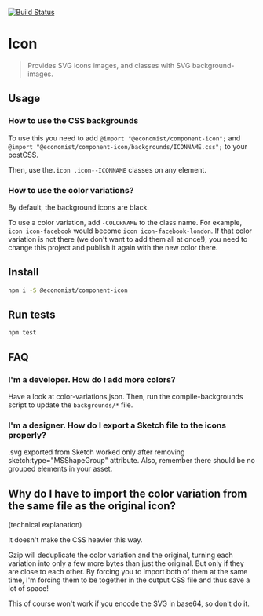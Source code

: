 [![Build Status](https://travis-ci.org/economist-components/component-icon.svg?branch=master)](https://travis-ci.org/economist-components/component-icon)
# Icon
> Provides SVG icons images, and classes with SVG background-images.

## Usage

### How to use the CSS backgrounds

To use this you need to add `@import "@economist/component-icon";` and `@import "@economist/component-icon/backgrounds/ICONNAME.css";` to your postCSS.

Then, use the`.icon .icon--ICONNAME` classes on any element.

### How to use the color variations?

By default, the background icons are black.

To use a color variation, add `-COLORNAME` to the class name. For example, `icon icon-facebook` would become `icon icon-facebook-london`. If that color variation is not there (we don't want to add them all at once!), you need to change this project and publish it again with the new color there.

## Install

```bash
npm i -S @economist/component-icon
```

## Run tests

```bash
npm test
```

## FAQ

### I'm a developer. How do I add more colors?

Have a look at color-variations.json. Then, run the compile-backgrounds script to update the `backgrounds/*` file.

### I'm a designer. How do I export a Sketch file to the icons properly?

.svg exported from Sketch worked only after removing sketch:type="MSShapeGroup" attribute. Also, remember there should be no grouped elements in your asset.

## Why do I have to import the color variation from the same file as the original icon?

(technical explanation)

It doesn't make the CSS heavier this way.

Gzip will deduplicate the color variation and the original, turning each variation into only a few more bytes than just the original. But only if they are close to each other. By forcing you to import both of them at the same time, I'm forcing them to be together in the output CSS file and thus save a lot of space!

This of course won't work if you encode the SVG in base64, so don't do it.
